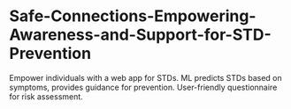 # Safe-Connections-Empowering-Awareness-and-Support-for-STD-Prevention
Empower individuals with a web app for STDs. ML predicts STDs based on symptoms, provides guidance for prevention. User-friendly questionnaire for risk assessment.
